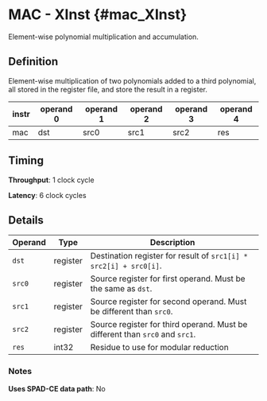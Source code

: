 # MAC - XInst {#mac_XInst}

Element-wise polynomial multiplication and accumulation.

## Definition

Element-wise multiplication of two polynomials added to a third polynomial, all stored in the register file, and store the result in a register.

| instr | operand 0 | operand 1 | operand 2 | operand 3 | operand 4 |
|-|-|-|-|-|-|
| mac | dst | src0 | src1 | src2 | res |

## Timing

**Throughput**: 1 clock cycle

**Latency**: 6 clock cycles

## Details

| Operand | Type | Description |
|-|-|-|
| `dst` | register | Destination register for result of `src1[i] * src2[i] + src0[i]`. |
| `src0` | register | Source register for first operand. Must be the same as `dst`. |
| `src1` | register | Source register for second operand. Must be different than `src0`. |
| `src2` | register | Source register for third operand. Must be different than `src0` and `src1`. |
| `res` | int32 | Residue to use for modular reduction |

### Notes

**Uses SPAD-CE data path**: No
